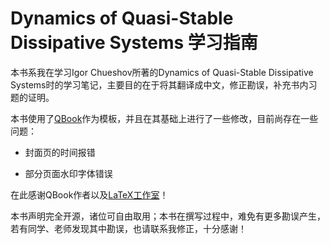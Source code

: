 # Dynamics of Quasi-Stable Dissipative Systems 学习指南

本书系我在学习Igor Chueshov所著的Dynamics of Quasi-Stable Dissipative Systems时的学习笔记，主要目的在于将其翻译成中文，修正勘误，补充书内习题的证明。

本书使用了[QBook](https://www.latexstudio.net/archives/51696.html)作为模板，并且在其基础上进行了一些修改，目前尚存在一些问题：

* 封面页的时间报错

* 部分页面水印字体错误

在此感谢QBook作者以及[LaTeX工作室](https://www.latexstudio.net)！

本书声明完全开源，诸位可自由取用；本书在撰写过程中，难免有更多勘误产生，若有同学、老师发现其中勘误，也请联系我修正，十分感谢！

